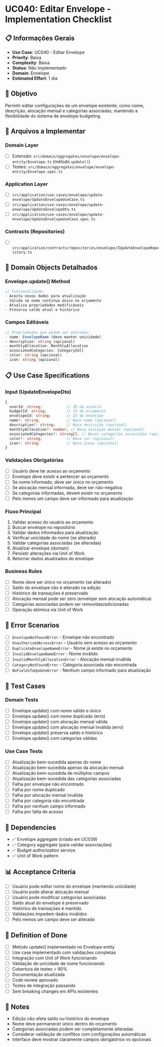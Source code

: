 # UC040: Editar Envelope - Implementation Checklist

## 📋 **Informações Gerais**
- **Use Case**: UC040 - Editar Envelope
- **Priority**: Baixa
- **Complexity**: Baixa
- **Status**: Não Implementado
- **Domain**: Envelope
- **Estimated Effort**: 1 dia

## 🎯 **Objetivo**
Permitir editar configurações de um envelope existente, como nome, descrição, alocação mensal e categorias associadas, mantendo a flexibilidade do sistema de envelope budgeting.

## 📁 **Arquivos a Implementar**

### **Domain Layer**
- [ ] Extensão: `src/domain/aggregates/envelope/envelope-entity/Envelope.ts` (método `update()`)
- [ ] Testes: `src/domain/aggregates/envelope/envelope-entity/Envelope.spec.ts`

### **Application Layer**
- [ ] `src/application/use-cases/envelope/update-envelope/UpdateEnvelopeUseCase.ts`
- [ ] `src/application/use-cases/envelope/update-envelope/UpdateEnvelopeDto.ts`
- [ ] `src/application/use-cases/envelope/update-envelope/UpdateEnvelopeUseCase.spec.ts`

### **Contracts (Repositories)**
- [ ] `src/application/contracts/repositories/envelope/IUpdateEnvelopeRepository.ts`

## 🧱 **Domain Objects Detalhados**

### **Envelope.update() Method**
```typescript
// Funcionalidade:
- Aceita novos dados para atualização
- Valida se nome continua único no orçamento
- Atualiza propriedades modificáveis
- Preserva saldo atual e histórico
```

### **Campos Editáveis**
```typescript
// Propriedades que podem ser editadas:
- name: EnvelopeName (deve manter unicidade)
- description: string (opcional)
- monthlyAllocation: MonthlyAllocation
- associatedCategories: CategoryId[]
- color: string (opcional)
- icon: string (opcional)
```

## 📋 **Use Case Specifications**

### **Input (UpdateEnvelopeDto)**
```typescript
{
  userId: string;           // ID do usuário
  budgetId: string;         // ID do orçamento
  envelopeId: string;       // ID do envelope
  name?: string;            // Novo nome (opcional)
  description?: string;     // Nova descrição (opcional)
  monthlyAllocation?: number; // Nova alocação mensal (opcional)
  associatedCategories?: string[]; // Novas categorias associadas (opcional)
  color?: string;           // Nova cor (opcional)
  icon?: string;            // Novo ícone (opcional)
}
```

### **Validações Obrigatórias**
- [ ] Usuário deve ter acesso ao orçamento
- [ ] Envelope deve existir e pertencer ao orçamento
- [ ] Se nome informado, deve ser único no orçamento
- [ ] Se alocação mensal informada, deve ser não-negativa
- [ ] Se categorias informadas, devem existir no orçamento
- [ ] Pelo menos um campo deve ser informado para atualização

### **Fluxo Principal**
1. Validar acesso do usuário ao orçamento
2. Buscar envelope no repositório
3. Validar dados informados para atualização
4. Verificar unicidade do nome (se alterado)
5. Validar categorias associadas (se alteradas)
6. Atualizar envelope (domain)
7. Persistir alterações via Unit of Work
9. Retornar dados atualizados do envelope

### **Business Rules**
- [ ] Nome deve ser único no orçamento (se alterado)
- [ ] Saldo do envelope não é alterado na edição
- [ ] Histórico de transações é preservado
- [ ] Alocação mensal pode ser zero (envelope sem alocação automática)
- [ ] Categorias associadas podem ser removidas/adicionadas
- [ ] Operação atômica via Unit of Work

## 🚫 **Error Scenarios**
- [ ] `EnvelopeNotFoundError` - Envelope não encontrado
- [ ] `UnauthorizedAccessError` - Usuário sem acesso ao orçamento
- [ ] `DuplicateEnvelopeNameError` - Nome já existe no orçamento
- [ ] `InvalidEnvelopeNameError` - Nome inválido
- [ ] `InvalidMonthlyAllocationError` - Alocação mensal inválida
- [ ] `CategoryNotFoundError` - Categoria associada não encontrada
- [ ] `NoFieldsToUpdateError` - Nenhum campo informado para atualização

## 🧪 **Test Cases**

### **Domain Tests**
- [ ] Envelope.update() com nome válido e único
- [ ] Envelope.update() com nome duplicado (erro)
- [ ] Envelope.update() com alocação mensal válida
- [ ] Envelope.update() com alocação mensal inválida (erro)
- [ ] Envelope.update() preserva saldo e histórico
- [ ] Envelope.update() com categorias válidas

### **Use Case Tests**
- [ ] Atualização bem-sucedida apenas do nome
- [ ] Atualização bem-sucedida apenas da alocação mensal
- [ ] Atualização bem-sucedida de múltiplos campos
- [ ] Atualização bem-sucedida das categorias associadas
- [ ] Falha por envelope não encontrado
- [ ] Falha por nome duplicado
- [ ] Falha por alocação mensal inválida
- [ ] Falha por categoria não encontrada
- [ ] Falha por nenhum campo informado
- [ ] Falha por falta de acesso

## 🔗 **Dependencies**
- ✅ Envelope aggregate (criado em UC039)
- ✅ Category aggregate (para validar associações)
- ✅ Budget authorization service
- ✅ Unit of Work pattern

## 📊 **Acceptance Criteria**
- [ ] Usuário pode editar nome do envelope (mantendo unicidade)
- [ ] Usuário pode alterar alocação mensal
- [ ] Usuário pode modificar categorias associadas
- [ ] Saldo atual do envelope é preservado
- [ ] Histórico de transações é mantido
- [ ] Validações impedem dados inválidos
- [ ] Pelo menos um campo deve ser alterado

## 🚀 **Definition of Done**
- [ ] Método update() implementado no Envelope entity
- [ ] Use case implementado com validações completas
- [ ] Integração com Unit of Work funcionando
- [ ] Validação de unicidade de nome funcionando
- [ ] Cobertura de testes > 90%
- [ ] Documentação atualizada
- [ ] Code review aprovado
- [ ] Testes de integração passando
- [ ] Sem breaking changes em APIs existentes

## 📝 **Notes**
- Edição não afeta saldo ou histórico do envelope
- Nome deve permanecer único dentro do orçamento
- Categorias associadas podem ser completamente alteradas
- Considerar validação de conflitos com configurações automáticas
- Interface deve mostrar claramente campos obrigatórios vs opcionais
